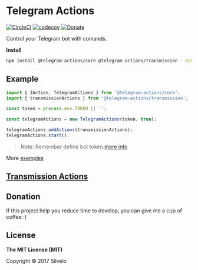 # Telegram Actions

[![CircleCI](https://circleci.com/gh/silvelo/telegram-actions.svg?&style=shield)](https://circleci.com/gh/silvelo/telegram-actions/tree/transmission-actions)
[![codecov](https://codecov.io/gh/silvelo/telegram-actions/branch/master/graph/badge.svg)](https://codecov.io/gh/silvelo/telegram-actions)
[![Donate](https://img.shields.io/badge/Donate-PayPal-green.svg)](https://paypal.me/silvelo)

Control your Telegram bot with comands.

__Install__

```bash
npm install @telegram-actions/core @telegram-actions/transmission --save
```

Example
------------
```typescript
import { IAction, TelegramActions } from '@telegram-actions/core';
import { transmissionActions } from '@telegram-actions/transmission';

const token = process.env.TOKEN || '';

const telegramActions = new TelegramActions(token, true);

telegramActions.addActions(transmissionActions);
telegramActions.start();
```

> Note: Remember define bot token.[more info](https://telegram.me/botfather)

More [examples](https://github.com/silvelo/telegram-actions/blob/master/examples)


## [Transmission Actions](https://github.com/silvelo/telegram-actions/blob/master/docs/)

Donation
--------
If this project help you reduce time to develop, you can give me a cup of coffee :)

## License

**The MIT License (MIT)**

Copyright © 2017 Silvelo
